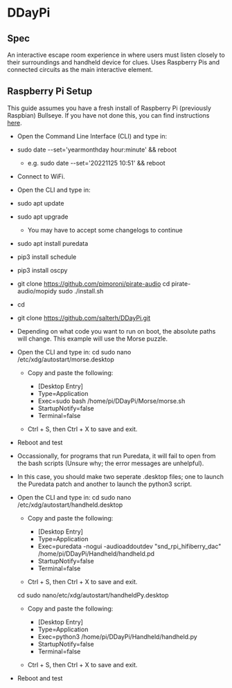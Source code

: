 # DDayPi

## Spec 

An interactive escape room experience in where users must listen closely to their surroundings and handheld device for clues. Uses Raspberry Pis and connected circuits as the main interactive element.

## Raspberry Pi Setup
This guide assumes you have a fresh install of Raspberry Pi (previously Raspbian) Bullseye. If you have not done this, you can find instructions [here](https://www.raspberrypi.com/software/).

- Open the Command Line Interface (CLI) and type in:
- sudo date --set='yearmonthday hour:minute' && reboot
	- e.g. sudo date --set='20221125 10:51' && reboot

- Connect to WiFi. 

- Open the CLI and type in:
- sudo apt update
- sudo apt upgrade
	- You may have to accept some changelogs to continue
- sudo apt install puredata
- pip3 install schedule
- pip3 install oscpy
- git clone https://github.com/pimoroni/pirate-audio 
  cd pirate-audio/mopidy
  sudo ./install.sh
- cd
- git clone https://github.com/salterh/DDayPi.git

- Depending on what code you want to run on boot, the absolute paths will change. This example will use the Morse puzzle.
- Open the CLI and type in:
	cd
	sudo nano /etc/xdg/autostart/morse.desktop
	
	- Copy and paste the following:
		- [Desktop Entry]
		- Type=Application
		- Exec=sudo bash /home/pi/DDayPi/Morse/morse.sh
		- StartupNotify=false
		- Terminal=false

	- Ctrl + S, then Ctrl + X to save and exit.

- Reboot and test

- Occassionally, for programs that run Puredata, it will fail to open from the bash scripts (Unsure why; the error messages are unhelpful). 
- In this case, you should make two seperate .desktop files; one to launch the Puredata patch and another to launch the python3 script.
- Open the CLI and type in:
	cd
	sudo nano /etc/xdg/autostart/handheld.desktop

	- Copy and paste the following:
		- [Desktop Entry]
		- Type=Application
		- Exec=puredata -nogui -audioaddoutdev "snd_rpi_hifiberry_dac" /home/pi/DDayPi/Handheld/handheld.pd
		- StartupNotify=false
		- Terminal=false

	- Ctrl + S, then Ctrl + X to save and exit.

	cd
	sudo nano/etc/xdg/autostart/handheldPy.desktop
	
	- Copy and paste the following: 
		- [Desktop Entry]
		- Type=Application
		- Exec=python3 /home/pi/DDayPi/Handheld/handheld.py
		- StartupNotify=false
		- Terminal=false

	- Ctrl + S, then Ctrl + X to save and exit.

- Reboot and test
